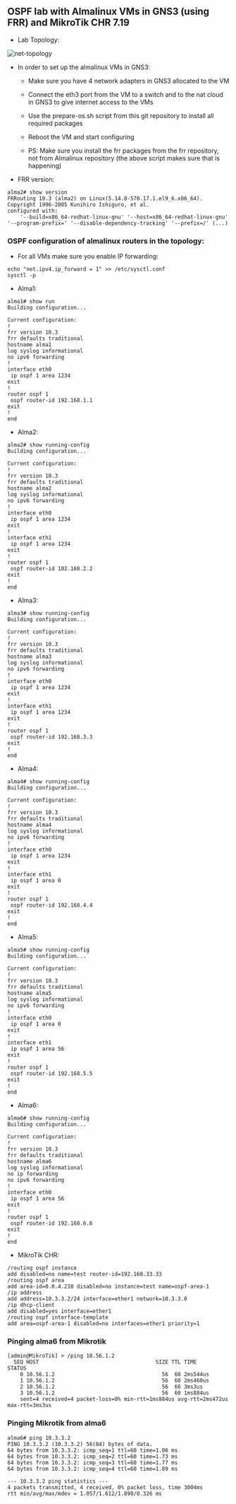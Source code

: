 ##  OSPF lab with Almalinux VMs in GNS3 (using FRR) and MikroTik CHR 7.19

- Lab Topology:

![net-topology](./frr-mikrotik-ospf-gns3.png)

- In order to set up the almalinux VMs in GNS3:

	- Make sure you have 4 network adapters in GNS3 allocated to the VM

	- Connect the eth3 port from the VM to a switch and to the nat cloud in GNS3 to give internet access to the VMs

	- Use the prepare-os.sh script from this git repository to install all required packages

	- Reboot the VM and start configuring

	- PS: Make sure you install the frr packages from the frr repository, not from Almalinux repository (the above script makes sure that is happening)

- FRR version:

```
alma2# show version 
FRRouting 10.3 (alma2) on Linux(5.14.0-570.17.1.el9_6.x86_64).
Copyright 1996-2005 Kunihiro Ishiguro, et al.
configured with:
    '--build=x86_64-redhat-linux-gnu' '--host=x86_64-redhat-linux-gnu' '--program-prefix=' '--disable-dependency-tracking' '--prefix=/' (...)
```

### OSPF configuration of almalinux routers in the topology:

- For all VMs make sure you enable IP forwarding:

```
echo "net.ipv4.ip_forward = 1" >> /etc/sysctl.conf
sysctl -p
```

- Alma1:

```
alma1# show run
Building configuration...

Current configuration:
!
frr version 10.3
frr defaults traditional
hostname alma1
log syslog informational
no ipv6 forwarding
!
interface eth0
 ip ospf 1 area 1234
exit
!
router ospf 1
 ospf router-id 192.168.1.1
exit
!
end
```

- Alma2:

```
alma2# show running-config 
Building configuration...

Current configuration:
!
frr version 10.3
frr defaults traditional
hostname alma2
log syslog informational
no ipv6 forwarding
!
interface eth0
 ip ospf 1 area 1234
exit
!
interface eth1
 ip ospf 1 area 1234
exit
!
router ospf 1
 ospf router-id 102.168.2.2
exit
!
end
```

- Alma3:

```
alma3# show running-config 
Building configuration...

Current configuration:
!
frr version 10.3
frr defaults traditional
hostname alma3
log syslog informational
no ipv6 forwarding
!
interface eth0
 ip ospf 1 area 1234
exit
!
interface eth1
 ip ospf 1 area 1234
exit
!
router ospf 1
 ospf router-id 192.168.3.3
exit
!
end
```

- Alma4:

```
alma4# show running-config 
Building configuration...

Current configuration:
!
frr version 10.3
frr defaults traditional
hostname alma4
log syslog informational
no ipv6 forwarding
!
interface eth0
 ip ospf 1 area 1234
exit
!
interface eth1
 ip ospf 1 area 0
exit
!
router ospf 1
 ospf router-id 192.168.4.4
exit
!
end
```

- Alma5:

```
alma5# show running-config 
Building configuration...

Current configuration:
!
frr version 10.3
frr defaults traditional
hostname alma5
log syslog informational
no ipv6 forwarding
!
interface eth0
 ip ospf 1 area 0
exit
!
interface eth1
 ip ospf 1 area 56
exit
!
router ospf 1
 ospf router-id 192.168.5.5
exit
!
end
```

- Alma6:

```
alma6# show running-config 
Building configuration...

Current configuration:
!
frr version 10.3
frr defaults traditional
hostname alma6
log syslog informational
no ip forwarding
no ipv6 forwarding
!
interface eth0
 ip ospf 1 area 56
exit
!
router ospf 1
 ospf router-id 192.168.6.6
exit
!
end
```

- MikroTik CHR:

```
/routing ospf instance
add disabled=no name=test router-id=192.168.33.33
/routing ospf area
add area-id=0.0.4.210 disabled=no instance=test name=ospf-area-1
/ip address
add address=10.3.3.2/24 interface=ether1 network=10.3.3.0
/ip dhcp-client
add disabled=yes interface=ether1
/routing ospf interface-template
add area=ospf-area-1 disabled=no interfaces=ether1 priority=1
```

### Pinging alma6 from Mikrotik

```
[admin@MikroTik] > /ping 10.56.1.2
  SEQ HOST                                     SIZE TTL TIME       STATUS                                                             
    0 10.56.1.2                                  56  60 2ms544us  
    1 10.56.1.2                                  56  60 2ms460us  
    2 10.56.1.2                                  56  60 3ms3us    
    3 10.56.1.2                                  56  60 1ms884us  
    sent=4 received=4 packet-loss=0% min-rtt=1ms884us avg-rtt=2ms472us max-rtt=3ms3us 
```

### Pinging Mikrotik from alma6

```
alma6# ping 10.3.3.2
PING 10.3.3.2 (10.3.3.2) 56(84) bytes of data.
64 bytes from 10.3.3.2: icmp_seq=1 ttl=60 time=1.06 ms
64 bytes from 10.3.3.2: icmp_seq=2 ttl=60 time=1.73 ms
64 bytes from 10.3.3.2: icmp_seq=3 ttl=60 time=1.77 ms
64 bytes from 10.3.3.2: icmp_seq=4 ttl=60 time=1.89 ms

--- 10.3.3.2 ping statistics ---
4 packets transmitted, 4 received, 0% packet loss, time 3004ms
rtt min/avg/max/mdev = 1.057/1.612/1.890/0.326 ms
```

